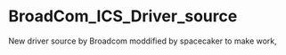 BroadCom_ICS_Driver_source
==========================

New driver source by Broadcom moddified by spacecaker to make work,
